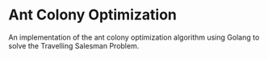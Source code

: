 # Ant Colony Optimization
An implementation of the ant colony optimization algorithm using Golang to solve the Travelling Salesman Problem.
